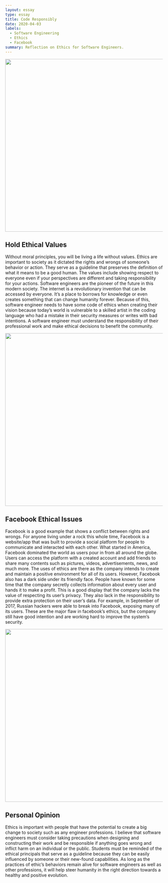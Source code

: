 ```yaml
---
layout: essay
type: essay
title: Code Responsibly 
date: 2020-04-03
labels:
  - Software Engineering
  - Ethics
  - Facebook
summary: Reflection on Ethics for Software Engineers.
---
```


<p align='center'>  
<img src="https://Nelson-Liang.github.io/images/Computer Judgement.jpg" width='550'/>
</p>

## Hold Ethical Values 
Without moral principles, you will be living a life without values. Ethics are important to society as it dictated the rights and wrongs of someone’s behavior or action. They serve as a guideline that preserves the definition of what it means to be a good human. The values include showing respect to everyone even if your perspectives are different and taking responsibility for your actions. Software engineers are the pioneer of the future in this modern society. The internet is a revolutionary invention that can be accessed by everyone. It’s a place to borrows for knowledge or even creates something that can change humanity forever. Because of this, software engineer needs to have some code of ethics when creating their vision because today’s world is vulnerable to a skilled artist in the coding language who had a mistake in their security measures or writes with bad intentions. A software engineer must understand the responsibility of their professional work and make ethical decisions to benefit the community.    

<p align='center'>  
<img src="https://www.thechurchillobserver.com/wp-content/uploads/2019/04/Chung_Facebook-Privacy.jpg" width='550'/>
</p>

## Facebook Ethical Issues 
Facebook is a good example that shows a conflict between rights and wrongs. For anyone living under a rock this whole time, Facebook is a website/app that was built to provide a social platform for people to communicate and interacted with each other. What started in America, Facebook dominated the world as users pour in from all around the globe. Users can access the platform with a created account and add friends to share many contents such as pictures, videos, advertisements, news, and much more. The uses of ethics are there as the company intends to create and maintain a positive environment for all of its users. However, Facebook also has a dark side under its friendly face. People have known for some time that the company secretly collects information about every user and hands it to make a profit. This is a good display that the company lacks the value of respecting its user’s privacy. They also lack in the responsibility to provide extra protection on their user’s data. For example, in September of 2017, Russian hackers were able to break into Facebook, exposing many of its users. These are the major flaw in facebook’s ethics, but the company still have good intention and are working hard to improve the system’s security.

<p align='center'>  
<img src="https://newsprintnow.net/wp-content/uploads/2018/04/CD78A147-77A9-43B3-91BC-28BDE406364F.png" width='550'/>
</p>

## Personal Opinion
Ethics is important with people that have the potential to create a big change to society such as any engineer professions. I believe that software engineers must consider taking precautions when designing and constructing their work and be responsible if anything goes wrong and inflict harm on an individual or the public. Students must be reminded of the ethical principals that serve as a guideline because they can be easily influenced by someone or their new-found capabilities. As long as the practices of ethic’s behaviors remain alive for software engineers as well as other professions, it will help steer humanity in the right direction towards a healthy and positive evolution.  
